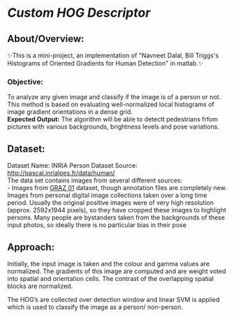 # _Custom HOG Descriptor_

## About/Overview:
✨This is a mini-project, an implementation of "Navneet Dalal, Bill Triggs's Histograms of Oriented Gradients for Human Detection" in matlab.✨

### Objective: 
To analyze any given image and classify if the image is of a person or not. This method is based on evaluating well-normalized local histograms of image gradient orientations in a dense grid. <br>
**Expected Output:** The algorithm will be able to detectt pedestrians frfom pictures with various backgrounds, brightness levels and pose variations.

## Dataset:

Dataset Name: INRIA Person Dataset
Source:  http://pascal.inrialpes.fr/data/human/  <br>
The data set contains images from several different sources: <br>
    - Images from [GRAZ 01](http://www.emt.tugraz.at/~pinz/data/GRAZ_01/) dataset, though annotation files are completely new. <br>
Images from personal digital image collections taken over a long time period. Usually the original positive images were of very high resolution (approx. 2592x1944 pixels), so they have cropped these images to highlight persons. Many people are bystanders taken from the backgrounds of these input photos, so ideally there is no particular bias in their pose <br>

## Approach:
Initially, the input image is taken and the colour and gamma values are normalized. The gradients of this
image are computed and are weight voted into spatial and orientation cells. The contrast of the
overlapping spatial blocks are normalized.

The HOG’s are collected over detection window and linear SVM is applied which is used to
classify the image as a person/ non-person.
